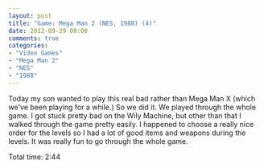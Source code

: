 ```yaml
---
layout: post
title: "Game: Mega Man 2 (NES, 1988) (4)"
date: 2012-09-29 00:00
comments: true
categories:
- "Video Games"
- "Mega Man 2"
- "NES"
- "1988"
---
```


Today my son wanted to play this real bad rather than Mega Man X
(which we've been playing for a while.) So we did it. We played
through the whole game. I got stuck pretty bad on the Wily
Machine, but other than that I walked through the game pretty
easily. I happened to choose a really nice order for the levels
so I had a lot of good items and weapons during the levels. It
was really fun to go through the whole game.

Total time: 2:44
